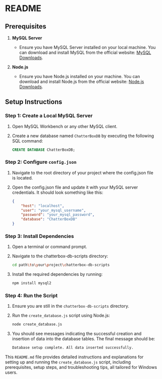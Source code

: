 # README

## Prerequisites

1. **MySQL Server**
   - Ensure you have MySQL Server installed on your local machine. You can download and install MySQL from the official website: [MySQL Downloads](https://dev.mysql.com/downloads/mysql/).

2. **Node.js**
   - Ensure you have Node.js installed on your machine. You can download and install Node.js from the official website: [Node.js Downloads](https://nodejs.org/).

## Setup Instructions

### Step 1: Create a Local MySQL Server

1. Open MySQL Workbench or any other MySQL client.
2. Create a new database named `ChatterBoxDB` by executing the following SQL command:

   ```sql
   CREATE DATABASE ChatterBoxDB;

### Step 2: Configure `config.json`

1. Navigate to the root directory of your project where the config.json file is located.
2. Open the config.json file and update it with your MySQL server credentials. It should look something like this:

    ```json
    {
        "host": "localhost",
        "user": "your_mysql_username",
        "password": "your_mysql_password",
        "database": "ChatterBoxDB"
    }

### Step 3: Install Dependencies
1. Open a terminal or command prompt.
2. Navigate to the chatterbox-db-scripts directory:

    ```sh
    cd path\to\your\project\chatterbox-db-scripts
3. Install the required dependencies by running:

    ```sh
    npm install mysql2

### Step 4: Run the Script
1. Ensure you are still in the `chatterbox-db-scripts` directory.
2. Run the `create_database.js` script using Node.js:

    ```sh
    node create_database.js
3. You should see messages indicating the successful creation and insertion of data into the database tables. The final message should be:

    ```sh
    Database setup complete. All data inserted successfully.

This `README.md` file provides detailed instructions and explanations for setting up and running the `create_database.js` script, including prerequisites, setup steps, and troubleshooting tips, all tailored for Windows users.